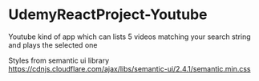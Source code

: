 # UdemyReactProject-Youtube
Youtube kind of app which can lists 5 videos matching your search string and plays the selected one

Styles from semantic ui library
https://cdnjs.cloudflare.com/ajax/libs/semantic-ui/2.4.1/semantic.min.css
